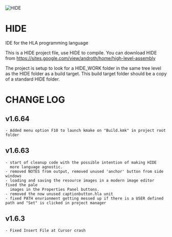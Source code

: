![HIDE](https://user-images.githubusercontent.com/46191274/124802325-d8433800-df25-11eb-85ce-46bf37e12300.png)

# HIDE
IDE for the HLA programming language

This is a HIDE project file, use HIDE to compile.
You can download HIDE from https://sites.google.com/view/androth/home/high-level-assembly

The project is setup to look for a HIDE_WORK folder in the same tree level as the HIDE folder as a build target. This build target folder should be a copy of a standard HIDE folder.


# CHANGE LOG

## v1.6.64
	- Added menu option F10 to launch kmake on "Build.kmk" in project root folder

## v1.6.63
	- start of cleanup code with the possible intention of making HIDE
	  more language agnostic.
	- removed NOTES from output, removed unused 'anchor' button from side windows
	- loading and saving the resource images in a modern image editor fixed the pale
	  images in the Properties Panel buttons.
	- removed the now unused captionbutton.hla unit
	- fixed PATH envrionment getting messed up if there is a USER defined path and "Set" is clicked in project manager

## v1.6.3
	- Fixed Insert File at Cursor crash
